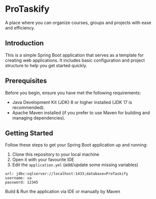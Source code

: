# ProTaskify
A place where you can organize courses, groups and projects with ease and efficiency.

## Introduction
This is a simple Spring Boot application that serves as a template for creating web applications. It includes basic configuration and project structure to help you get started quickly.

## Prerequisites
Before you begin, ensure you have met the following requirements:
* Java Development Kit (JDK) 8 or higher installed (JDK 17 is recommended).
* Apache Maven installed (if you prefer to use Maven for building and managing dependencies).

## Getting Started
Follow these steps to get your Spring Boot application up and running:
1. Clone this repository to your local machine
2. Open it with your favourite IDE
3. Edit the `application.yml` (add/update some missing variables)

```
url: jdbc:sqlserver://localhost:1433;database=ProTaskify
username: sa
password: 12345
```

Build & Run the application via IDE or manually by Maven
